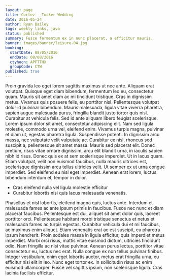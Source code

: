 ```yaml
---
layout: page
title: Cortez - Tucker Wedding
date: 2016-05-24
author: Ryan Bailey
tags: weekly links, java
status: published
summary: Fusce fermentum ex in nunc placerat, a efficitur mauris.
banner: images/banner/leisure-04.jpg
booking:
  startDate: 08/05/2016
  endDate: 08/08/2016
  ctyhocn: APFTTHX
  groupCode: CTW
published: true
---
```

Proin gravida leo eget lorem sagittis maximus ut nec ante. Aliquam erat volutpat. Quisque eget diam bibendum, fermentum leo eu, consectetur quam. Mauris sit amet diam ac mi tincidunt tristique. Cras in dignissim metus. Vivamus quis posuere felis, eu porttitor nisl. Pellentesque volutpat dolor id pulvinar bibendum. Mauris malesuada, ligula vitae viverra pharetra, sapien augue malesuada purus, fringilla blandit justo tortor quis nisl. Curabitur at vehicula felis. Sed id ante aliquam libero feugiat scelerisque. Lorem ipsum dolor sit amet, consectetur adipiscing elit. Nam sed ligula molestie, commodo urna vel, eleifend enim. Vivamus turpis magna, pulvinar et diam ut, egestas pharetra ligula. Suspendisse potenti.
In dignissim arcu massa, nec vulputate velit vulputate ac. Curabitur ex nisl, rhoncus sed suscipit a, pellentesque sit amet massa. Mauris sed placerat elit. Donec pretium, risus vitae ornare dignissim, arcu elit blandit urna, in iaculis sapien nibh id risus. Donec quis ex at sem scelerisque imperdiet. Ut in lacus quam. Etiam volutpat, velit non euismod faucibus, nulla mauris ultrices est, scelerisque dignissim arcu tellus ultricies velit. Ut semper ex ut urna congue imperdiet. Sed eleifend eu nisl eget imperdiet. Aenean erat lorem, luctus bibendum interdum et, tempor in dolor.

* Cras eleifend nulla vel ligula molestie efficitur
* Curabitur lobortis nisi quis lacus malesuada venenatis.

Phasellus et nisl lobortis, eleifend magna quis, luctus ante. Interdum et malesuada fames ac ante ipsum primis in faucibus. Fusce nec nunc et diam placerat faucibus. Pellentesque est dui, aliquet sit amet dolor quis, laoreet porttitor orci. Pellentesque habitant morbi tristique senectus et netus et malesuada fames ac turpis egestas. Curabitur vehicula dui et mi faucibus, ac maximus enim aliquet. Etiam venenatis erat ac est suscipit, eu pharetra ipsum hendrerit. Proin sodales massa in ligula efficitur, quis imperdiet metus imperdiet. Morbi orci risus, mattis vitae euismod dictum, ultricies tincidunt odio.
Nam fringilla ac nisi vitae pulvinar. Aenean purus lectus, porttitor vitae consectetur eu, luctus nec erat. Nulla congue ex non tellus pulvinar finibus. Integer vestibulum, enim eget lobortis auctor, metus erat fringilla urna, eu efficitur nisi elit in leo. Nunc eget tortor ex. In sollicitudin risus ac enim euismod ullamcorper. Fusce vel sagittis ipsum, non scelerisque ligula. Cras lacinia facilisis efficitur.
